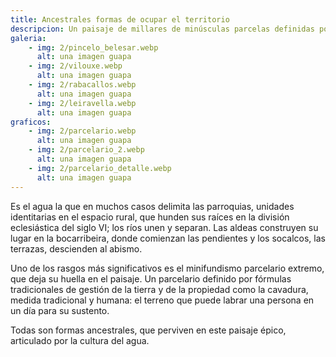 ```yaml
---
title: Ancestrales formas de ocupar el territorio
descripcion: Un paisaje de millares de minúsculas parcelas definidas por fórmulas ancestrales de gestión de la tierra y de la propiedad adaptadas a un abrupto territorio.
galeria:
    - img: 2/pincelo_belesar.webp 
      alt: una imagen guapa
    - img: 2/vilouxe.webp 
      alt: una imagen guapa
    - img: 2/rabacallos.webp 
      alt: una imagen guapa
    - img: 2/leiravella.webp 
      alt: una imagen guapa
graficos:
    - img: 2/parcelario.webp 
      alt: una imagen guapa
    - img: 2/parcelario_2.webp 
      alt: una imagen guapa
    - img: 2/parcelario_detalle.webp 
      alt: una imagen guapa
---
```


Es el agua la que en muchos casos delimita las parroquias, unidades identitarias en el espacio rural, que hunden sus raíces en la división eclesiástica del siglo VI; los ríos unen y separan.  Las aldeas construyen su lugar en la bocarribeira, donde comienzan las pendientes y los socalcos, las terrazas, descienden al abismo.    

Uno de los rasgos más significativos es el minifundismo parcelario extremo, que deja su huella en el paisaje. Un parcelario definido por fórmulas tradicionales de gestión de la tierra y de la propiedad como la cavadura, medida tradicional y humana: el terreno que puede labrar una persona en un día para su sustento.    

Todas son formas ancestrales, que perviven en este paisaje épico, articulado por la cultura del agua.